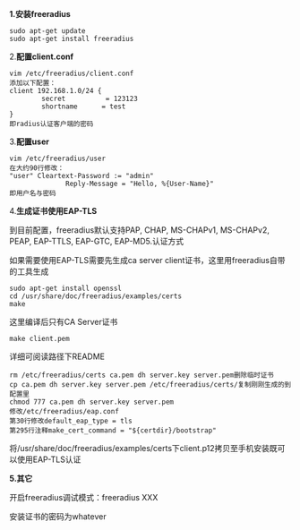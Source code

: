
**1.安装freeradius**

```
sudo apt-get update
sudo apt-get install freeradius
```

2.**配置client.conf**

```
vim /etc/freeradius/client.conf
添加以下配置：
client 192.168.1.0/24 {
        secret          = 123123
        shortname      = test
}
即radius认证客户端的密码
```

3.**配置user**

```
vim /etc/freeradius/user
在大约90行修改：
"user" Cleartext-Password := "admin"
              Reply-Message = "Hello, %{User-Name}"
即用户名与密码
```

4.**生成证书使用EAP-TLS**

到目前配置，freeradius默认支持PAP, CHAP, MS-CHAPv1, MS-CHAPv2, PEAP, EAP-TTLS, EAP-GTC, EAP-MD5.认证方式

如果需要使用EAP-TLS需要先生成ca server client证书，这里用freeradius自带的工具生成

```
sudo apt-get install openssl
cd /usr/share/doc/freeradius/examples/certs
make
```

这里编译后只有CA Server证书

```
make client.pem
```

详细可阅读路径下README

```
rm /etc/freeradius/certs ca.pem dh server.key server.pem删除临时证书
cp ca.pem dh server.key server.pem /etc/freeradius/certs/复制刚刚生成的到配置里
chmod 777 ca.pem dh server.key server.pem
修改/etc/freeradius/eap.conf
第30行修改default_eap_type = tls
第295行注释make_cert_command = "${certdir}/bootstrap"
```

将/usr/share/doc/freeradius/examples/certs下client.p12拷贝至手机安装既可以使用EAP-TLS认证

**5.其它**

开启freeradius调试模式：freeradius XXX

安装证书的密码为whatever
